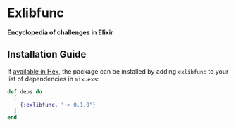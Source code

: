 # Exlibfunc

**Encyclopedia of challenges in Elixir**

## Installation Guide

If [available in Hex](https://hex.pm/docs/publish), the package can be installed
by adding `exlibfunc` to your list of dependencies in `mix.exs`:

```elixir
def deps do
  [
    {:exlibfunc, "~> 0.1.0"}
  ]
end
```